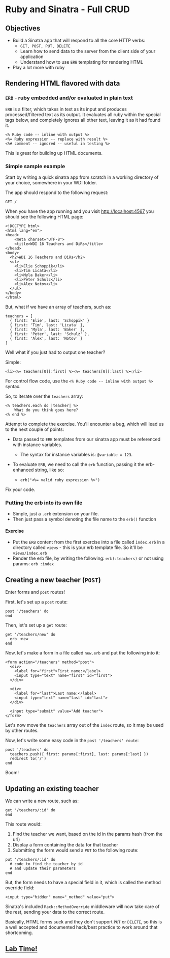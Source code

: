 # Ruby and Sinatra - Full CRUD

## Objectives

* Build a Sinatra app that will respond to all the core HTTP verbs:
    * `GET, POST, PUT, DELETE`
    * Learn how to send data to the server from the client side of your application
    * Understand how to use `ERB` templating for rendering HTML
* Play a lot more with ruby

## Rendering HTML flavored with data

### `ERB` - ruby embedded and/or evaluated in plain text

`ERB` is a filter, which takes in text as its input and produces processed/filtered text as its output. It evaluates all ruby within the special tags below, and completely ignores all other text, leaving it as it had found it.

```
<% Ruby code -- inline with output %>
<%= Ruby expression -- replace with result %>
<%# comment -- ignored -- useful in testing %>
```

This is great for building up HTML documents.

### Simple sample example

Start by writing a quick sinatra app from scratch in a working directory of your choice, somewhere in your WDI folder.

The app should respond to the following request:

`GET /`

When you have the app running and you visit [http://localhost:4567](http://localhost:4567) you should see the following HTML page:

```
<!DOCTYPE html>
<html lang="en">
<head>
	<meta charset="UTF-8">
	<title>WDI 16 Teachers and DiRs</title>
</head>
<body>
  <h2>WDI 16 Teachers and DiRs</h2>
  <ul>
    <li>Elie Schoppik</li>
    <li>Tim Licata</li>
    <li>Myla Baker</li>
    <li>Peter Schulz</li>
    <li>Alex Notov</li>
  </ul>  
</body>
</html>
```

But, what if we have an array of teachers, such as:

```
teachers = [
  { first: 'Elie', last: 'Schoppik' }
  { first: 'Tim', last: 'Licata' },
  { first: 'Myla', last: 'Baker' },
  { first: 'Peter', last: 'Schulz' },
  { first: 'Alex', last: 'Notov' }
] 
```

Well what if you just had to output one teacher?

Simple:

```
<li><%= teachers[0][:first] %><%= teachers[0][:last] %></li>
```

For control flow code, use the `<% Ruby code -- inline with output %>` syntax.

So, to iterate over the `teachers` array:

```
<% teachers.each do |teacher| %>
    What do you think goes here?
<% end %>
```

Attempt to complete the exercise. You'll encounter a bug, which will lead us to the next couple of points:

* Data passed to `ERB` templates from our sinatra app must be referenced with instance variables.

    * The syntax for instance variables is: `@variable = 123`.

* To evaluate `ERB`, we need to call the `erb` function, passing it the erb-enhanced string, like so:
    * `erb("<%= valid ruby expression %>")`

Fix your code.

### Putting the erb into its own file

* Simple, just a `.erb` extension on your file.
* Then just pass a symbol denoting the file name to the `erb()` function

#### Exercise
* Put the `ERB` content from the first exercise into a file called `index.erb` in a directory called `views` - this is your erb template file. So it'll be `views/index.erb`
* Render the erb file, by writing the following: `erb(:teachers)` or not using params: `erb :index`

## Creating a new teacher (`POST`)

Enter forms and `post` routes!

First, let's set up a `post` route:

```
post '/teachers' do
end
```

Then, let's set up a `get` route:
```
get '/teachers/new' do
  erb :new
end
```

Now, let's make a form in a file called `new.erb` and put the following into it:

```
<form action="/teachers" method="post">
  <div>
    <label for="first">First name:</label>
    <input type="text" name="first" id="first">
  </div>
  
  <div>
    <label for="last">Last name:</label>
    <input type="text" name="last" id="last">
  </div>
  
  <input type="submit" value="Add teacher">
</form>
```

Let's now move the `teachers` array out of the `index` route, so it may be used by other routes.

Now, let's write some easy code in the `post '/teachers' route`:

```
post '/teachers' do
  teachers.push({ first: params[:first], last: params[:last] })
  redirect to('/')
end
```

Boom!

## Updating an existing teacher

We can write a new route, such as:

```
get '/teachers/:id' do
end
```

This route would:

1. Find the teacher we want, based on the id in the params hash (from the url)
2. Display a form containing the data for that teacher
3. Submitting the form would send a `PUT` to the following route:

```
put '/teachers/:id' do
  # code to find the teacher by id
  # and update their parameters
end
```

But, the form needs to have a special field in it, which is called the method override field:

```
<input type="hidden" name="_method" value="put">
```

Sinatra's included `Rack::MethodOverride` middleware will now take care of the rest, sending your data to the correct route. 

Basically, HTML forms suck and they don't support `PUT` or `DELETE`, so this is a well accepted and documented hack/best practice to work around that shortcoming.

## [Lab Time!](https://github.com/wdi-sf-jan/faux-db)